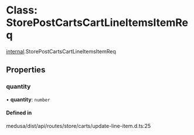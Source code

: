 # Class: StorePostCartsCartLineItemsItemReq

[internal](../modules/internal-34.md).StorePostCartsCartLineItemsItemReq

## Properties

### quantity

• **quantity**: `number`

#### Defined in

medusa/dist/api/routes/store/carts/update-line-item.d.ts:25
